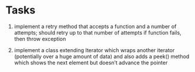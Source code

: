Tasks
=====

1) implement a retry method that accepts a function and a number of attempts; should retry up to that number of attempts if function fails, then throw exception

2) implement a class extending Iterator which wraps another iterator (potentially over a huge amount of data) and also adds a peek() method which shows the next element but doesn’t advance the pointer